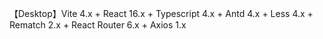 【Desktop】Vite 4.x + React 16.x + Typescript 4.x + Antd 4.x + Less 4.x + Rematch 2.x + React Router 6.x + Axios 1.x